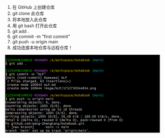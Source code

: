 1. 在 GitHub 上创建仓库
2. git clone 此仓库
3. 将本地放入此仓库
4. 用 git bash 打开此仓库
5. git add .
6. git commit -m "first commit"
7. git push -u origin main
8. 成功连接本地仓库与远程仓库！

![1714011202689](image/GitHub仓库初始化流程/1714011202689.png)
